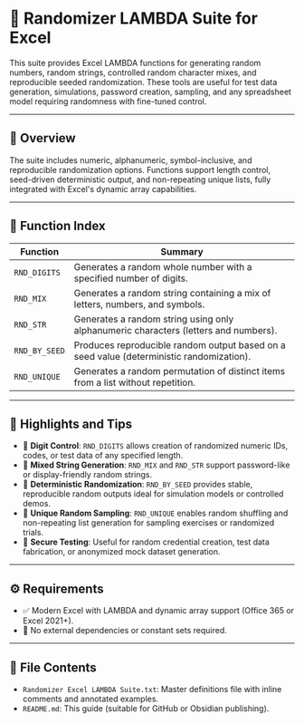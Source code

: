 # 🎲 Randomizer LAMBDA Suite for Excel

This suite provides Excel LAMBDA functions for generating random numbers, random strings, controlled random character mixes, and reproducible seeded randomization. These tools are useful for test data generation, simulations, password creation, sampling, and any spreadsheet model requiring randomness with fine-tuned control.

---

## 📘 Overview

The suite includes numeric, alphanumeric, symbol-inclusive, and reproducible randomization options. Functions support length control, seed-driven deterministic output, and non-repeating unique lists, fully integrated with Excel's dynamic array capabilities.

---

## 📑 Function Index

| Function | Summary |
|---------|---------|
| `RND_DIGITS` | Generates a random whole number with a specified number of digits. |
| `RND_MIX` | Generates a random string containing a mix of letters, numbers, and symbols. |
| `RND_STR` | Generates a random string using only alphanumeric characters (letters and numbers). |
| `RND_BY_SEED` | Produces reproducible random output based on a seed value (deterministic randomization). |
| `RND_UNIQUE` | Generates a random permutation of distinct items from a list without repetition. |

---

## 🧩 Highlights and Tips

- 🔢 **Digit Control**: `RND_DIGITS` allows creation of randomized numeric IDs, codes, or test data of any specified length.
- 🔡 **Mixed String Generation**: `RND_MIX` and `RND_STR` support password-like or display-friendly random strings.
- 🎯 **Deterministic Randomization**: `RND_BY_SEED` provides stable, reproducible random outputs ideal for simulation models or controlled demos.
- 🔁 **Unique Random Sampling**: `RND_UNIQUE` enables random shuffling and non-repeating list generation for sampling exercises or randomized trials.
- 🔐 **Secure Testing**: Useful for random credential creation, test data fabrication, or anonymized mock dataset generation.

---

## ⚙️ Requirements

- ✅ Modern Excel with LAMBDA and dynamic array support (Office 365 or Excel 2021+).
- 🚫 No external dependencies or constant sets required.

---

## 📎 File Contents

- `Randomizer Excel LAMBDA Suite.txt`: Master definitions file with inline comments and annotated examples.
- `README.md`: This guide (suitable for GitHub or Obsidian publishing).
